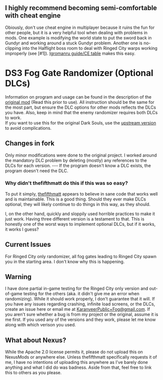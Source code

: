## I highly recommend becoming semi-comfortable with cheat engine
Obiously, don't use cheat engine in multiplayer because it ruins the fun for other people, but it is a very helpful tool when dealing with problems in mods.
One example is modifying the world state to put the sword back in Gundyr and working around a stuck Gundyr problem. Another one is no-clipping into the Halflight boss
room to deal with Ringed City warps working improperly (see [#1]). [Igromanru guide/CE table](https://github.com/igromanru/Dark-Souls-III-Cheat-Engine-Guide) makes this easy.

# DS3 Fog Gate Randomizer (Optional DLCs)
Information on program and usage can be found in the description of the [original mod](https://www.nexusmods.com/darksouls3/mods/551?tab=description) (Read this prior to use).
All instruction should be the same for the most part, but ensure the DLC options for other mods reflects the DLCs you have.
Also, keep in mind that the enemy randomizer requires both DLCs to work.  
If you want to use this for the original Dark Souls, use the [upstream version](https://github.com/thefifthmatt/FogMod) to avoid complications.

## Changes in fork
Only minor modifications were done to the original project. I worked around the mandatory DLC problem by deleting (mostly) any references to the DLCs for each version. --- If the program doesn't know a DLC exists, the program doesn't need the DLC.

### Why didn't thefifthmatt do this if this was so easy?
To put it simply, [thefifthmatt](https://github.com/thefifthmatt) appears to believe in sane code that works well and is maintainable. This is a good thing. Should they ever make DLCs optional, they will likely continue to do things in this way, as they should. 

I, on the other hand, quickly and sloppily used horrible practices to make it just work. Having three different version is a testament to that. This is honestly one of the worst ways to implement optional DLCs, but if it works, it works I guess?

## Current Issues
For Ringed City only randomizer, all fog gates leading to Ringed City spawn you in the starting area. I don't know why this is happening.

## Warning
I have done partial in-game testing for the Ringed City only version and out-of-game testing for the others (aka. it didn't give me an error when randomizing). While it should work properly, I don't guarantee that it will.
If you have any issues regarding crashing, infinite load screens, or the DLCs, create an issue here or email me at
[KaranveerPublic+Fog@gmail.com](mailto:KaranveerPublic+Fog@gmail.com).
If you aren't sure whether a bug is from my project or the original, assume it is me first.
If you used any of the versions and they work, please let me know along with which verison you used.

## What about Nexus?
While the Apache 2.0 license permits it, please do not upload this on NexusMods or anywhere else.
Unless thefifthmatt specifically requests it of me, I have no intentions of uploading this anywhere as I've barely done anything and what I did do was badness.
Aside from that, feel free to link this to others as you please.
